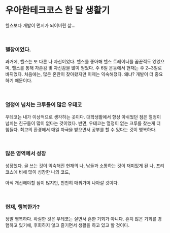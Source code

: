# 우아한테크코스 한 달 생활기

헬스보다 개발이 먼저가 되어버린 삶...

<br>

### 헬창이었다.

과거에, 헬스는 또 다른 나 자신이었다. 헬스를 좋아해 헬스 트레이너를 꿈꾼적도 있었으며, 헬스를 통해 자존감 및 자신감을 많이 얻었다. 주 6일 운동에서 현재는 주 2~3일로 바뀌었다. 처음에는, 많은 혼란이 찾아왔지만 이제는 익숙해졌다. 왜냐? 개발이 더 중요하기 때문이다.

<br>

### 열정이 넘치는 크루들이 많은 우테코

우테코는 내가 이상적으로 생각하는 곳이다. 대학생활에서 항상 아쉬웠던 점은 열정이 넘치는 친구들이 많이 없다는 것이었다. 반면, 우테코는 열정이 없는 크루를 찾는게 더 힘들다. 최고의 환경에서 매일 자극을 받으면서 공부를 할 수 있다는 것이 행복하다.

<br>

### 많은 영역에서 성장

성장했다.
글 쓰는 것이 익숙해진 현재의 나,
남들과 소통하는 것이 재미있게 된 나,
프리코스에 비해 많이 성장한 나의 코드,

아직 개선해야할 점이 많지만, 천천히 매꿔가며 나아갈 것이다.

<br>

### 현재, 행복한가?

정말 행복하다. 확실한 것은 우테코는 살면서 흔한 기회가 아니다.
흔치 않은 기회를 경험하고 있기에, 후회하지 않고 즐기면서 생활을 하고 있고 할 것이다.
